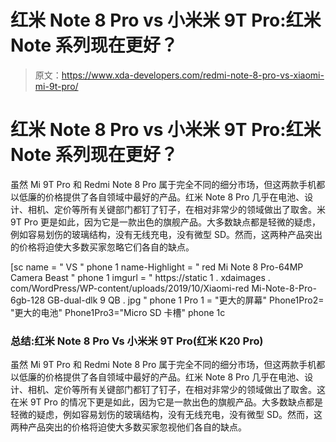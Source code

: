 # 红米 Note 8 Pro vs 小米米 9T Pro:红米 Note 系列现在更好？

> 原文：<https://www.xda-developers.com/redmi-note-8-pro-vs-xiaomi-mi-9t-pro/>

# 红米 Note 8 Pro vs 小米米 9T Pro:红米 Note 系列现在更好？

虽然 Mi 9T Pro 和 Redmi Note 8 Pro 属于完全不同的细分市场，但这两款手机都以低廉的价格提供了各自领域中最好的产品。红米 Note 8 Pro 几乎在电池、设计、相机、定价等所有关键部门都钉了钉子，在相对非常少的领域做出了取舍。米 9T Pro 更是如此，因为它是一款出色的旗舰产品。大多数缺点都是轻微的疑虑，例如容易划伤的玻璃结构，没有无线充电，没有微型 SD。然而，这两种产品突出的价格将迫使大多数买家忽略它们各自的缺点。

[sc name = " VS " phone 1 name-Highlight = " red Mi Note 8 Pro-64MP Camera Beast " phone 1 imgurl = " https://static 1 . xdaimages . com/WordPress/WP-content/uploads/2019/10/Xiaomi-red Mi-Note-8-Pro-6gb-128 GB-dual-dlk 9 QB . jpg " phone 1 Pro 1 = "更大的屏幕" Phone1Pro2= "更大的电池" Phone1Pro3="Micro SD 卡槽" phone 1c

### 总结:红米 Note 8 Pro Vs 小米米 9T Pro(红米 K20 Pro)

虽然 Mi 9T Pro 和 Redmi Note 8 Pro 属于完全不同的细分市场，但这两款手机都以低廉的价格提供了各自领域中最好的产品。红米 Note 8 Pro 几乎在电池、设计、相机、定价等所有关键部门都钉了钉子，在相对非常少的领域做出了取舍。这在米 9T Pro 的情况下更是如此，因为它是一款出色的旗舰产品。大多数缺点都是轻微的疑虑，例如容易划伤的玻璃结构，没有无线充电，没有微型 SD。然而，这两种产品突出的价格将迫使大多数买家忽视他们各自的缺点。